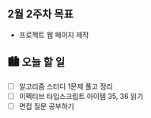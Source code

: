 ## 2월 2주차 목표

- 프로젝트 웹 페이지 제작

## 🏙️ 오늘 할 일

- [ ] 알고리즘 스터디 1문제 풀고 정리
- [ ] 이펙티브 타입스크립트 아이템 35, 36 읽기
- [ ] 면접 질문 공부하기
